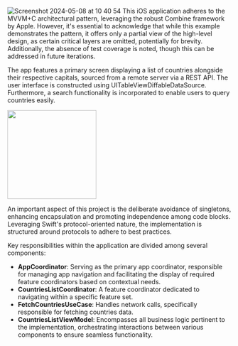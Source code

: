 ![Screenshot 2024-05-08 at 10 40 54](https://github.com/yamkovyy/MVVM-C/assets/6614977/bb1b3d46-f980-4c8c-9f94-0bef9e9b2b7a)
This iOS application adheres to the MVVM+C architectural pattern, leveraging the robust Combine framework by Apple. However, it's essential to acknowledge that while this example demonstrates the pattern, it offers only a partial view of the high-level design, as certain critical layers are omitted, potentially for brevity. Additionally, the absence of test coverage is noted, though this can be addressed in future iterations.

The app features a primary screen displaying a list of countries alongside their respective capitals, sourced from a remote server via a REST API. The user interface is constructed using UITableViewDiffableDataSource. Furthermore, a search functionality is incorporated to enable users to query countries easily.

<img src="https://github.com/yamkovyy/MVVM-C/assets/6614977/98dc1788-16db-4c15-b4ba-5ee9ee9b7f59" width="200">

An important aspect of this project is the deliberate avoidance of singletons, enhancing encapsulation and promoting independence among code blocks. Leveraging Swift's protocol-oriented nature, the implementation is structured around protocols to adhere to best practices.

Key responsibilities within the application are divided among several components:

- **AppCoordinator**: Serving as the primary app coordinator, responsible for managing app navigation and facilitating the display of required feature coordinators based on contextual needs.
- **CountriesListCoordinator**: A feature coordinator dedicated to navigating within a specific feature set.
- **FetchCountriesUseCase**: Handles network calls, specifically responsible for fetching countries data.
- **CountriesListViewModel**: Encompasses all business logic pertinent to the implementation, orchestrating interactions between various components to ensure seamless functionality.

